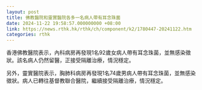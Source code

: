 ```yaml
---
layout: post
title: 佛教醫院和靈實醫院各多一名病人帶有耳念珠菌
date: 2024-11-22 19:58:57.000000000 +08:00
link: https://news.rthk.hk/rthk/ch/component/k2/1780447-20241122.htm
categories: rthk
---
```


香港佛教醫院表示，內科病房再發現1名92歲女病人帶有耳念珠菌，並無感染徵狀。該名病人仍然留醫，正接受隔離治療，情況穩定。

另外，靈實醫院表示，胸肺科病房再發現1名74歲男病人帶有耳念珠菌，並無感染徵狀。病人已轉往基督教聯合醫院，繼續接受隔離治療，情況穩定。
